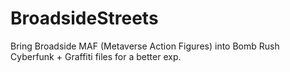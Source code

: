 # BroadsideStreets
Bring Broadside MAF (Metaverse Action Figures) into Bomb Rush Cyberfunk + Graffiti files for a better exp. 

